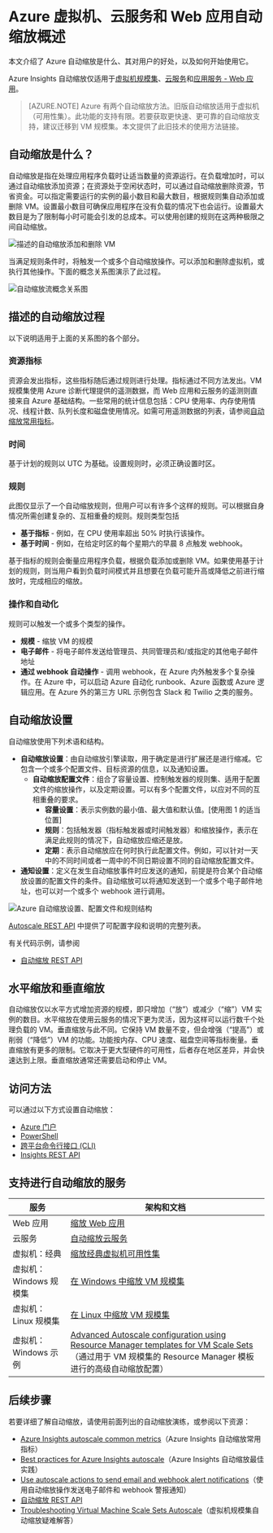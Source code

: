 <properties
	pageTitle="Microsoft Azure 虚拟机、云服务和 Web 应用自动缩放概述 | Azure"
	description="Microsoft Azure 自动缩放概述。适用于虚拟机、云服务和 Web 应用。"
	authors="rboucher"
	manager=""
	editor=""
	services="monitoring-and-diagnostics"
	documentationCenter="monitoring-and-diagnostics"/>

<tags
	ms.service="monitoring-and-diagnostics"
	ms.workload="na"
	ms.tgt_pltfrm="na"
	ms.devlang="na"
	ms.topic="article"
	ms.date="09/06/2016"
	ms.author="robb"
	wacn.date="10/17/2016"/>  


# Azure 虚拟机、云服务和 Web 应用自动缩放概述

本文介绍了 Azure 自动缩放是什么、其对用户的好处，以及如何开始使用它。

Azure Insights 自动缩放仅适用于[虚拟机规模集](/documentation/services/virtual-machine-scale-sets/)、[云服务](/documentation/services/cloud-services/)和[应用服务 - Web 应用](/documentation/services/app-service/web/)。

>[AZURE.NOTE] Azure 有两个自动缩放方法。旧版自动缩放适用于虚拟机（可用性集）。此功能的支持有限。若要获取更快速、更可靠的自动缩放支持，建议迁移到 VM 规模集。本文提供了此旧技术的使用方法链接。


## 自动缩放是什么？

自动缩放是指在处理应用程序负载时让适当数量的资源运行。在负载增加时，可以通过自动缩放添加资源；在资源处于空闲状态时，可以通过自动缩放删除资源，节省资金。可以指定需要运行的实例的最小数目和最大数目，根据规则集自动添加或删除 VM。设置最小数目可确保应用程序在没有负载的情况下也会运行。设置最大数目是为了限制每小时可能会引发的总成本。可以使用创建的规则在这两种极限之间自动缩放。

 ![描述的自动缩放添加和删除 VM](./media/monitoring-autoscale-overview/autoscaleconcept.png)  


当满足规则条件时，将触发一个或多个自动缩放操作。可以添加和删除虚拟机，或执行其他操作。下面的概念关系图演示了此过程。

 ![自动缩放流概念关系图](./media/monitoring-autoscale-overview/autoscaleoverview3.png)  

 

## 描述的自动缩放过程
以下说明适用于上面的关系图的各个部分。

### 资源指标 
资源会发出指标，这些指标随后通过规则进行处理。指标通过不同方法发出。VM 规模集使用 Azure 诊断代理提供的遥测数据，而 Web 应用和云服务的遥测则直接来自 Azure 基础结构。一些常用的统计信息包括：CPU 使用率、内存使用情况、线程计数、队列长度和磁盘使用情况。如需可用遥测数据的列表，请参阅[自动缩放常用指标](/documentation/articles/insights-autoscale-common-metrics/)。

### 时间
基于计划的规则以 UTC 为基础。设置规则时，必须正确设置时区。

### 规则
此图仅显示了一个自动缩放规则，但用户可以有许多个这样的规则。可以根据自身情况所需创建复杂的、互相重叠的规则。规则类型包括
 
 - **基于指标** - 例如，在 CPU 使用率超出 50% 时执行该操作。
 - **基于时间** - 例如，在给定时区的每个星期六的早晨 8 点触发 webhook。

基于指标的规则会衡量应用程序负载，根据负载添加或删除 VM。如果使用基于计划的规则，则当用户看到负载时间模式并且想要在负载可能升高或降低之前进行缩放时，完成相应的缩放。

 
### 操作和自动化

规则可以触发一个或多个类型的操作。

- **规模** - 缩放 VM 的规模
- **电子邮件** - 将电子邮件发送给管理员、共同管理员和/或指定的其他电子邮件地址
- **通过 webhook 自动操作** - 调用 webhook，在 Azure 内外触发多个复杂操作。在 Azure 中，可以启动 Azure 自动化 runbook、Azure 函数或 Azure 逻辑应用。在 Azure 外的第三方 URL 示例包含 Slack 和 Twilio 之类的服务。


## 自动缩放设置
自动缩放使用下列术语和结构。

- **自动缩放设置**：由自动缩放引擎读取，用于确定是进行扩展还是进行缩减。它包含一个或多个配置文件、目标资源的信息，以及通知设置。
    - **自动缩放配置文件**：组合了容量设置、控制触发器的规则集、适用于配置文件的缩放操作，以及定期设置。可以有多个配置文件，以应对不同的互相重叠的要求。
        - **容量设置**：表示实例数的最小值、最大值和默认值。[使用图 1 的适当位置]
        - **规则**：包括触发器（指标触发器或时间触发器）和缩放操作，表示在满足此规则的情况下，自动缩放应缩还是放。
        - **定期**：表示自动缩放应在何时执行此配置文件。例如，可以针对一天中的不同时间或者一周中的不同日期设置不同的自动缩放配置文件。
- **通知设置**：定义在发生自动缩放事件时应发送的通知，前提是符合某个自动缩放设置的配置文件的条件。自动缩放可以将通知发送到一个或多个电子邮件地址，也可以对一个或多个 webhook 进行调用。
 
![Azure 自动缩放设置、配置文件和规则结构](./media/monitoring-autoscale-overview/azureresourcemanagerrulestructure3.png)  


[Autoscale REST API](https://msdn.microsoft.com/zh-cn/library/dn931928.aspx) 中提供了可配置字段和说明的完整列表。

有关代码示例，请参阅

<!--* [Advanced Autoscale configuration using Resource Manager templates for VM Scale Sets](/documentation/articles/insights-advanced-autoscale-virtual-machine-scale-sets/)（通过用于 VM 规模集的 Resource Manager 模板进行的高级自动缩放配置）-->
* [自动缩放 REST API](https://msdn.microsoft.com/zh-cn/library/dn931953.aspx)



## 水平缩放和垂直缩放
  
自动缩放仅以水平方式增加资源的规模，即只增加（“放”）或减少（“缩”）VM 实例的数目。水平缩放在使用云服务的情况下更为灵活，因为这样可以运行数千个处理负载的 VM。垂直缩放与此不同。它保持 VM 数量不变，但会增强（“提高”）或削弱（“降低”）VM 的功能。功能按内存、CPU 速度、磁盘空间等指标衡量。垂直缩放有更多的限制。它取决于更大型硬件的可用性，后者存在地区差异，并会快速达到上限。垂直缩放通常还需要启动和停止 VM。


## 访问方法 
可以通过以下方式设置自动缩放：

- [Azure 门户](/documentation/articles/insights-how-to-scale/)
- [PowerShell](/documentation/articles/insights-powershell-samples/#create-and-manage-autoscale-settings)
- [跨平台命令行接口 (CLI)](/documentation/articles/insights-cli-samples/#autoscale)
- [Insights REST API](https://msdn.microsoft.com/zh-cn/library/azure/dn931953.aspx)

## 支持进行自动缩放的服务


| 服务 | 架构和文档 |
|--------------------------------------|-----------------------------------------------------|
| Web 应用 | [缩放 Web 应用](/documentation/articles/insights-how-to-scale/) |
| 云服务 | [自动缩放云服务](/documentation/articles/cloud-services-how-to-scale/) |
| 虚拟机：经典 | [缩放经典虚拟机可用性集](https://blogs.msdn.microsoft.com/kaevans/2015/02/20/autoscaling-azurevirtual-machines/) |
| 虚拟机：Windows 规模集| [在 Windows 中缩放 VM 规模集](/documentation/articles/virtual-machine-scale-sets-windows-autoscale/) |
| 虚拟机：Linux 规模集 | [在 Linux 中缩放 VM 规模集](/documentation/articles/virtual-machine-scale-sets-linux-autoscale/) |
| 虚拟机：Windows 示例 | [Advanced Autoscale configuration using Resource Manager templates for VM Scale Sets](/documentation/articles/insights-advanced-autoscale-virtual-machine-scale-sets/)（通过用于 VM 规模集的 Resource Manager 模板进行的高级自动缩放配置） |

## 后续步骤

若要详细了解自动缩放，请使用前面列出的自动缩放演练，或参阅以下资源：

- [Azure Insights autoscale common metrics](/documentation/articles/insights-autoscale-common-metrics/)（Azure Insights 自动缩放常用指标）
- [Best practices for Azure Insights autoscale](/documentation/articles/insights-autoscale-best-practices/)（Azure Insights 自动缩放最佳实践）
- [Use autoscale actions to send email and webhook alert notifications](/documentation/articles/insights-autoscale-to-webhook-email/)（使用自动缩放操作发送电子邮件和 webhook 警报通知）
- [自动缩放 REST API](https://msdn.microsoft.com/zh-cn/library/dn931953.aspx)
- [Troubleshooting Virtual Machine Scale Sets Autoscale](/documentation/articles/virtual-machine-scale-sets-troubleshoot/)（虚拟机规模集自动缩放疑难解答）

<!---HONumber=Mooncake_1010_2016-->